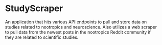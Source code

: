 # StudyScraper
An application that hits various API endpoints to pull and store data on studies related to nootropics and neuroscience. Also utilizes a web scraper to pull data from the newest posts in the nootropics Reddit community if they are related to scientific studies.
